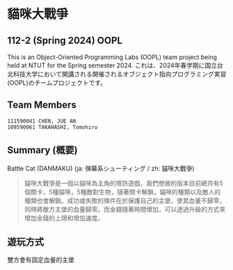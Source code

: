 # 貓咪大戰爭
## 112-2 (Spring 2024) OOPL
This is an Object-Oriented Programming Labs (OOPL) team project being held at NTUT for the Spring semester 2024.
これは、2024年春学期に国立台北科技大学において開講される開催されるオブジェクト指向プログラミング実習(OOPL)のチームプロジェクトです。
## Team Members
```
111590041 CHEN, JUE AN 
109590061 TAKAHASHI, Tomohiro
```
## Summary (概要)
Battle Cat (DANMAKU) (ja: 弾幕系シューティング / zh: 貓咪大戰爭)



> 貓咪大戰爭是一個以貓咪為主角的塔防遊戲，我們想做的版本目前總共有5個關卡，5種貓咪，5種敵對生物，隨著關卡解鎖，貓咪的種類以及敵人的種類也會解鎖。成功或失敗的條件在於保護自己的主堡，使其血量不歸零，同時將敵方主堡的血量歸零。而金錢隨著時間增加，可以透過升級的方式來增加金錢的上限和增加速度。

## 遊玩方式
雙方會有固定血量的主堡
